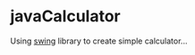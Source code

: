 # javaCalculator

Using [swing](https://www.geeksforgeeks.org/java-swing-jpanel-with-examples/?ref=lbp) library to create simple calculator...
